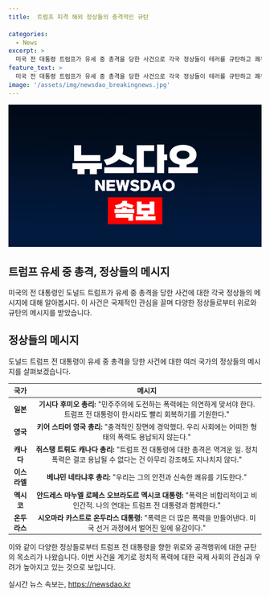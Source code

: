 ```yaml
---
title:  트럼프 피격 해외 정상들의 충격적인 규탄

categories:
  - News
excerpt: >
  미국 전 대통령 트럼프가 유세 중 총격을 당한 사건으로 각국 정상들이 테러를 규탄하고 쾌유를 기원했다. 일본, 영국, 캐나다, 이스라엘 등의 정상들이 트럼프에게 동조와 안전을 기원하는 메시지를 보냈으며, 좌파 성향 정상들도 이번 테러를 규탄했다. 사건에 대한 비판과 유감의 표시를 보이며, 미국 선거 과정에서 벌어진 일에 유감을 표명했다. 사회에 어떠한 형태의 폭력도 용납되지 않음을 강조했다.
feature_text: >
  미국 전 대통령 트럼프가 유세 중 총격을 당한 사건으로 각국 정상들이 테러를 규탄하고 쾌유를 기원했다. 일본, 영국, 캐나다, 이스라엘 등의 정상들이 트럼프에게 동조와 안전을 기원하는 메시지를 보냈으며, 좌파 성향 정상들도 이번 테러를 규탄했다. 사건에 대한 비판과 유감의 표시를 보이며, 미국 선거 과정에서 벌어진 일에 유감을 표명했다. 사회에 어떠한 형태의 폭력도 용납되지 않음을 강조했다.
image: '/assets/img/newsdao_breakingnews.jpg'
---
```


<p><img src="/assets/img/newsdao_breakingnews.jpg" alt="koreaapp 속보" /></p>

<h2 data-ke-size="size26">트럼프 유세 중 총격, 정상들의 메시지</h2>

<p>미국의 전 대통령인 도널드 트럼프가 유세 중 총격을 당한 사건에 대한 각국 정상들의 메시지에 대해 알아봅시다. 이 사건은 국제적인 관심을 끌며 다양한 정상들로부터 위로와 규탄의 메시지를 받았습니다.</p>

<h2 data-ke-size="size24">정상들의 메시지</h2>

<p data-ke-size="size16">도널드 트럼프 전 대통령이 유세 중 총격을 당한 사건에 대한 여러 국가의 정상들의 메시지를 살펴보겠습니다.</p>

<table>
    <thead>
        <tr>
            <th style="text-align: center;">국가</th>
            <th style="text-align: center;">메시지</th>
        </tr>
    </thead>
    <tbody>
        <tr>
            <td style="text-align: center;"><b>일본</b></td>
            <td style="text-align: center;"><b>기시다 후미오 총리:</b> "민주주의에 도전하는 폭력에는 의연하게 맞서야 한다. 트럼프 전 대통령이 한시라도 빨리 회복하기를 기원한다."</td>
        </tr>
        <tr>
            <td style="text-align: center;"><b>영국</b></td>
            <td style="text-align: center;"><b>키어 스타머 영국 총리:</b> "충격적인 장면에 경악했다. 우리 사회에는 어떠한 형태의 폭력도 용납되지 않는다."</td>
        </tr>
        <tr>
            <td style="text-align: center;"><b>캐나다</b></td>
            <td style="text-align: center;"><b>쥐스탱 트뤼도 캐나다 총리:</b> "트럼프 전 대통령에 대한 총격은 역겨운 일. 정치 폭력은 결코 용납될 수 없다는 건 아무리 강조해도 지나치지 않다."</td>
        </tr>
        <tr>
            <td style="text-align: center;"><b>이스라엘</b></td>
            <td style="text-align: center;"><b>베냐민 네타냐후 총리:</b> "우리는 그의 안전과 신속한 쾌유를 기도한다."</td>
        </tr>
        <tr>
            <td style="text-align: center;"><b>멕시코</b></td>
            <td style="text-align: center;"><b>안드레스 마누엘 로페스 오브라도르 멕시코 대통령:</b> "폭력은 비합리적이고 비인간적. 나의 연대는 트럼프 전 대통령과 함께한다."</td>
        </tr>
        <tr>
            <td style="text-align: center;"><b>온두라스</b></td>
            <td style="text-align: center;"><b>시오마라 카스트로 온두라스 대통령:</b> "폭력은 더 많은 폭력을 만들어낸다. 미국 선거 과정에서 벌어진 일에 유감이다."</td>
        </tr>
    </tbody>
</table>

<p data-ke-size="size16">이와 같이 다양한 정상들로부터 트럼프 전 대통령을 향한 위로와 공격행위에 대한 규탄의 목소리가 나왔습니다. 이번 사건을 계기로 정치적 폭력에 대한 국제 사회의 관심과 우려가 높아지고 있는 것으로 보입니다.</p>
실시간 뉴스 속보는, <a href="https://newsdao.kr" rel="dofollow">https://newsdao.kr</a>


